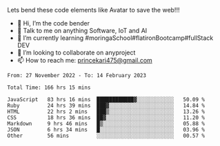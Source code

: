 Lets bend these code elements like Avatar to save the web!!!
- 👋 Hi, I’m the code bender
- 👀 Talk to me on anything Software, IoT and AI
- 🌱 I’m currently learning #moringaSchool#flatironBootcamp#fullStack DEV
- 💞️ I’m looking to collaborate on anyproject
- 📫 How to reach me: princekari475@gmail.com

<!--START_SECTION:waka-->

```text
From: 27 November 2022 - To: 14 February 2023

Total Time: 166 hrs 15 mins

JavaScript   83 hrs 16 mins  ████████████▓░░░░░░░░░░░░   50.09 %
Ruby         24 hrs 39 mins  ███▓░░░░░░░░░░░░░░░░░░░░░   14.84 %
HTML         22 hrs 2 mins   ███▒░░░░░░░░░░░░░░░░░░░░░   13.26 %
CSS          18 hrs 36 mins  ██▓░░░░░░░░░░░░░░░░░░░░░░   11.20 %
Markdown     9 hrs 46 mins   █▒░░░░░░░░░░░░░░░░░░░░░░░   05.88 %
JSON         6 hrs 34 mins   █░░░░░░░░░░░░░░░░░░░░░░░░   03.96 %
Other        56 mins         ░░░░░░░░░░░░░░░░░░░░░░░░░   00.57 %
```

<!--END_SECTION:waka-->


<!---
prince475/prince475 is a ✨ special ✨ repository because its `README.md` (this file) appears on your GitHub profile.
You can click the Preview link to take a look at your changes.
--->
